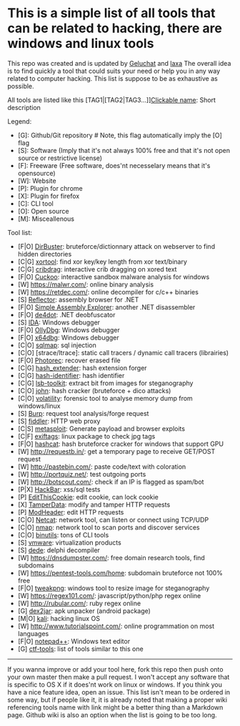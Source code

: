# This is a simple list of all tools that can be related to hacking, there are windows and linux tools

This repo was created and is updated by [Geluchat](https://github.com/Geluchat) and [laxa](https://github.com/Laxa)
The overall idea is to find quickly a tool that could suits your need or help you in any way related to computer hacking.
This list is suppose to be as exhaustive as possible.

All tools are listed like this \[TAG1|\[TAG2|TAG3...]][Clickable name](#): Short description

Legend:
* \[G]: Github/Git repository # Note, this flag automatically imply the \[O] flag
* \[S]: Software (Imply that it's not always 100% free and that it's not open source or restrictive license)
* \[F]: Freeware (Free software, does'nt necesselary means that it's opensource)
* \[W]: Website
* \[P]: Plugin for chrome
* \[X]: Plugin for firefox
* \[C]: CLI tool
* \[O]: Open source
* \[M]: Misceallenous

Tool list:

* \[F|O] [DirBuster]: bruteforce/dictionnary attack on webserver to find hidden directories
* \[C|G] [xortool]: find xor key/key length from xor text/binary
* \[C|G] [cribdrag]: interactive crib dragging on xored text
* \[F|O] [Cuckoo]: interactive sandbox malware analysis for windows
* \[W] https://malwr.com/: online binary analysis
* \[W] https://retdec.com/: online decompiler for c/c++ binaries
* \[S] [Reflector]: assembly browser for .NET
* \[F|O] [Simple Assembly Explorer]: another .NET disassembler
* \[F|O] [de4dot]: .NET deobfuscator
* \[S] [IDA]: Windows debugger
* \[F|O] [OllyDbg]: Windows debugger
* \[F|O] [x64dbg]: Windows debugger
* \[C|O] [sqlmap]: sql injection
* \[C|O] [strace/ltrace]: static call tracers / dynamic call tracers (librairies)
* \[F|O] [Photorec]: recover erased file
* \[C|G] [hash_extender]: hash extension forger
* \[C|G] [hash-identifier]: hash identifier
* \[C|G] [lsb-toolkit]: extract bit from images for steganography
* \[C|O] [john]: hash cracker (bruteforce + dico attacks)
* \[C|O] [volatility]: forensic tool to analyse memory dump from windows/linux
* \[S] [Burp]: request tool analysis/forge request
* \[S] [fiddler]: HTTP web proxy
* \[C|S] [metasploit]: Generate payload and browser exploits
* \[C|F] [exiftags]: linux package to check jpg tags
* \[F|O] [hashcat]: hash bruteforce cracker for windows that support GPU
* \[W] http://requestb.in/: get a temporary page to receive GET/POST request
* \[W] http://pastebin.com/: paste code/text with coloration
* \[W] http://portquiz.net/: test outgoing ports
* \[W] http://botscout.com/: check if an IP is flagged as spam/bot
* \[P|X] [HackBar]: xss/sql tests
* \[P] [EditThisCookie]: edit cookie, can lock cookie
* \[X] [TamperData]: modify and tamper HTTP requests
* \[P] [ModHeader]: edit HTTP requests
* \[C|O] [Netcat]: network tool, can listen or connect using TCP/UDP
* \[C|O] [nmap]: network tool to scan ports and discover services
* \[C|O] [binutils]: tons of CLI tools
* \[S] [vmware]: virtualization products
* \[S] [dede]: delphi decompiler
* \[W] https://dnsdumpster.com/: free domain research tools, find subdomains
* \[W] https://pentest-tools.com/home: subdomain bruteforce not 100% free
* \[F|O] [tweakpng]: windows tool to resize image for steganography
* \[W] https://regex101.com/: javascript/python/php regex online
* \[W] http://rubular.com/: ruby regex online
* \[G] [dex2jar]: apk unpacker (android package)
* \[M|O] [kali]: hacking linux OS
* \[W] http://www.tutorialspoint.com/: online programmation on most languages
* \[F|O] [notepad++]: Windows text editor
* \[G] [ctf-tools]: list of tools similar to this one


---

If you wanna improve or add your tool here, fork this repo then push onto your own master then make a pull request.
I won't accept any software that is specific to OS X if it does'nt work on linux or windows.
If you think you have a nice feature idea, open an issue.
This list isn't mean to be ordered in some way, but if people like it, it is already noted that making a proper wiki referencing tools name with link might be a better thing than a Markdown page.
Github wiki is also an option when the list is going to be too long.


[DirBuster]: https://www.owasp.org/index.php/Category:OWASP_DirBuster_Project
[xortool]: https://github.com/hellman/xortool
[cribdrag]: https://github.com/SpiderLabs/cribdrag
[Cuckoo]: http://www.cuckoosandbox.org/
[Reflector]: https://www.red-gate.com/products/dotnet-development/reflector/
[Simple Assembly Explorer]: https://sites.google.com/site/simpledotnet/simple-assembly-explorer
[de4dot]: http://de4dot.com/
[IDA]: https://www.hex-rays.com/products/ida/
[OllyDbg]: http://www.ollydbg.de/
[x64dbg]: http://x64dbg.com/
[sqlmap]: http://sqlmap.org/
[Photorec]: http://www.cgsecurity.org/wiki/PhotoRec
[hash_extender]: https://github.com/iagox86/hash_extender
[hash-identifier]: https://github.com/psypanda/hashID
[lsb-toolkit]: https://github.com/luca-m/lsb-toolkit
[john]: http://www.openwall.com/john/
[volatility]: http://www.volatilityfoundation.org/
[Burp]: https://portswigger.net/burp/
[fiddler]: http://www.telerik.com/fiddler
[metasploit]: http://www.metasploit.com/
[exiftags]: http://johnst.org/sw/exiftags/
[hashcat]: http://hashcat.net/oclhashcat/
[HackBar]: https://chrome.google.com/webstore/detail/hackbar/ejljggkpbkchhfcplgpaegmbfhenekdc
[EditThisCookie]: https://chrome.google.com/webstore/detail/editthiscookie/fngmhnnpilhplaeedifhccceomclgfbg?
[TamperData]: https://addons.mozilla.org/en-US/firefox/addon/tamper-data/
[ModHeader]: https://chrome.google.com/webstore/detail/modheader/idgpnmonknjnojddfkpgkljpfnnfcklj
[Netcat]: http://nc110.sourceforge.net/
[nmap]: https://nmap.org/
[binutils]: https://www.gnu.org/software/binutils/
[vmware]: http://www.vmware.com/
[dede]: http://www.softpedia.com/get/Programming/Debuggers-Decompilers-Dissasemblers/DeDe.shtml
[tweakpng]: http://entropymine.com/jason/tweakpng/
[dex2jar]: https://github.com/pxb1988/dex2jar
[kali]: https://www.kali.org/
[notepad++]: https://notepad-plus-plus.org/
[ctf-tools]: https://github.com/zardus/ctf-tools
